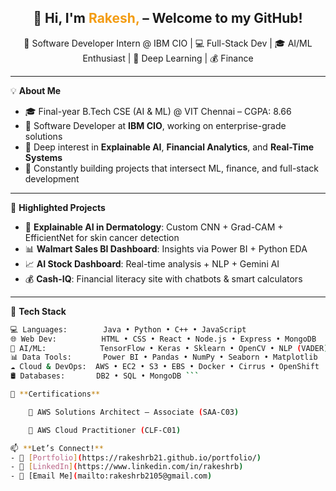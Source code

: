 <h2 align="center">👋 Hi, I'm <span style="color:#f39c12">Rakesh,</span> – Welcome to my GitHub!</h2>

<p align="center">
🚀 Software Developer Intern @ IBM CIO | 💻 Full-Stack Dev | 🎓 AI/ML Enthusiast | 🧠 Deep Learning | 💰 Finance</p>

---

💡 **About Me**
- 🎓 Final-year B.Tech CSE (AI & ML) @ VIT Chennai – CGPA: 8.66
- 💼 Software Developer at **IBM CIO**, working on enterprise-grade solutions
- 🔬 Deep interest in **Explainable AI**, **Financial Analytics**, and **Real-Time Systems**
- 🌟 Constantly building projects that intersect ML, finance, and full-stack development

---

🧪 **Highlighted Projects**
- 🧴 **Explainable AI in Dermatology**: Custom CNN + Grad-CAM + EfficientNet for skin cancer detection  
- 📊 **Walmart Sales BI Dashboard**: Insights via Power BI + Python EDA  
- 📈 **AI Stock Dashboard**: Real-time analysis + NLP + Gemini AI  
- 💰 **Cash-IQ**: Financial literacy site with chatbots & smart calculators  

---

🧰 **Tech Stack**

```bash
💻 Languages:        Java • Python • C++ • JavaScript
🌐 Web Dev:          HTML • CSS • React • Node.js • Express • MongoDB
🧠 AI/ML:            TensorFlow • Keras • Sklearn • OpenCV • NLP (VADER)
📊 Data Tools:       Power BI • Pandas • NumPy • Seaborn • Matplotlib
☁️ Cloud & DevOps:  AWS • EC2 • S3 • EBS • Docker • Cirrus • OpenShift
🛢️ Databases:       DB2 • SQL • MongoDB ```

📜 **Certifications**

    🏅 AWS Solutions Architect – Associate (SAA-C03)

    🏅 AWS Cloud Practitioner (CLF-C01)

📫 **Let’s Connect!**
- 🔗 [Portfolio](https://rakeshrb21.github.io/portfolio/)
- 💼 [LinkedIn](https://www.linkedin.com/in/rakeshrb)
- 📧 [Email Me](mailto:rakeshrb2105@gmail.com)
